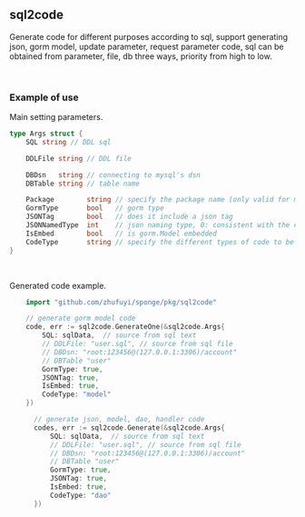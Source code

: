 ## sql2code

Generate code for different purposes according to sql, support generating json, gorm model, update parameter, request parameter code, sql can be obtained from parameter, file, db three ways, priority from high to low.

<br>

### Example of use

Main setting parameters.

```go
type Args struct {
	SQL string // DDL sql

	DDLFile string // DDL file

	DBDsn   string // connecting to mysql's dsn
	DBTable string // table name

	Package        string // specify the package name (only valid for model types)
	GormType       bool   // gorm type
	JSONTag        bool   // does it include a json tag
	JSONNamedType  int    // json naming type, 0: consistent with the column name, other values indicate a hump
	IsEmbed        bool   // is gorm.Model embedded
	CodeType       string // specify the different types of code to be generated, namely model (default), json, dao, handler, proto
}
```

<br>

Generated code example.

```go
    import "github.com/zhufuyi/sponge/pkg/sql2code"

    // generate gorm model code
    code, err := sql2code.GenerateOne(&sql2code.Args{
        SQL: sqlData,  // source from sql text
        // DDLFile: "user.sql", // source from sql file
        // DBDsn: "root:123456@(127.0.0.1:3306)/account"
        // DBTable "user"
        GormType: true,
        JSONTag: true,
        IsEmbed: true,
        CodeType: "model"
    })

      // generate json, model, dao, handler code
      codes, err := sql2code.Generate(&sql2code.Args{
          SQL: sqlData,  // source from sql text
          // DDLFile: "user.sql", // source from sql file
          // DBDsn: "root:123456@(127.0.0.1:3306)/account"
          // DBTable "user"
          GormType: true,
          JSONTag: true,
          IsEmbed: true,
          CodeType: "dao"
      })
```
